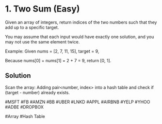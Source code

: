 # 1. Two Sum (Easy)

Given an array of integers, return indices of the two numbers such that they add up to a specific target.

You may assume that each input would have exactly one solution, and you may not use the same element twice.

Example:
Given nums = [2, 7, 11, 15], target = 9,

Because nums[0] + nums[1] = 2 + 7 = 9,
return [0, 1].

## Solution
Scan the array: 
Adding pair<number, index> into a hash table and check if (target - number) already exists.

#MSFT #FB #AMZN #BB #UBER #LNKD #APPL #AIRBNB #YELP #YHOO #ADBE #DROPBOX

#Array #Hash Table

